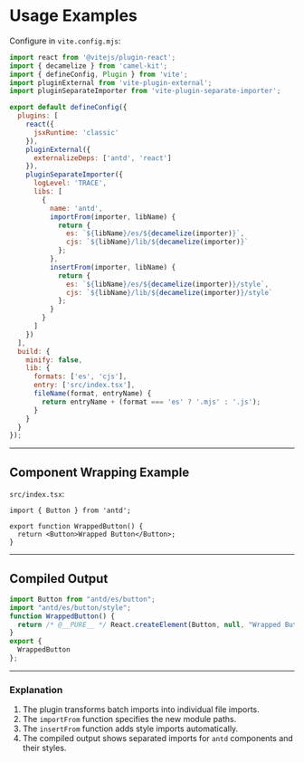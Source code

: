 # Usage Examples

Configure in `vite.config.mjs`:
```js
import react from '@vitejs/plugin-react';
import { decamelize } from 'camel-kit';
import { defineConfig, Plugin } from 'vite';
import pluginExternal from 'vite-plugin-external';
import pluginSeparateImporter from 'vite-plugin-separate-importer';

export default defineConfig({
  plugins: [
    react({
      jsxRuntime: 'classic'
    }),
    pluginExternal({
      externalizeDeps: ['antd', 'react']
    }),
    pluginSeparateImporter({
      logLevel: 'TRACE',
      libs: [
        {
          name: 'antd',
          importFrom(importer, libName) {
            return {
              es: `${libName}/es/${decamelize(importer)}`,
              cjs: `${libName}/lib/${decamelize(importer)}`
            };
          },
          insertFrom(importer, libName) {
            return {
              es: `${libName}/es/${decamelize(importer)}/style`,
              cjs: `${libName}/lib/${decamelize(importer)}/style`
            };
          }
        }
      ]
    })
  ],
  build: {
    minify: false,
    lib: {
      formats: ['es', 'cjs'],
      entry: ['src/index.tsx'],
      fileName(format, entryName) {
        return entryName + (format === 'es' ? '.mjs' : '.js');
      }
    }
  }
});
```

---

## Component Wrapping Example

`src/index.tsx`:
```tsx
import { Button } from 'antd';

export function WrappedButton() {
  return <Button>Wrapped Button</Button>;
}
```

---

## Compiled Output
```js
import Button from "antd/es/button";
import "antd/es/button/style";
function WrappedButton() {
  return /* @__PURE__ */ React.createElement(Button, null, "Wrapped Button");
}
export {
  WrappedButton
};
```

---

### Explanation
1. The plugin transforms batch imports into individual file imports.
2. The `importFrom` function specifies the new module paths.
3. The `insertFrom` function adds style imports automatically.
4. The compiled output shows separated imports for `antd` components and their styles.